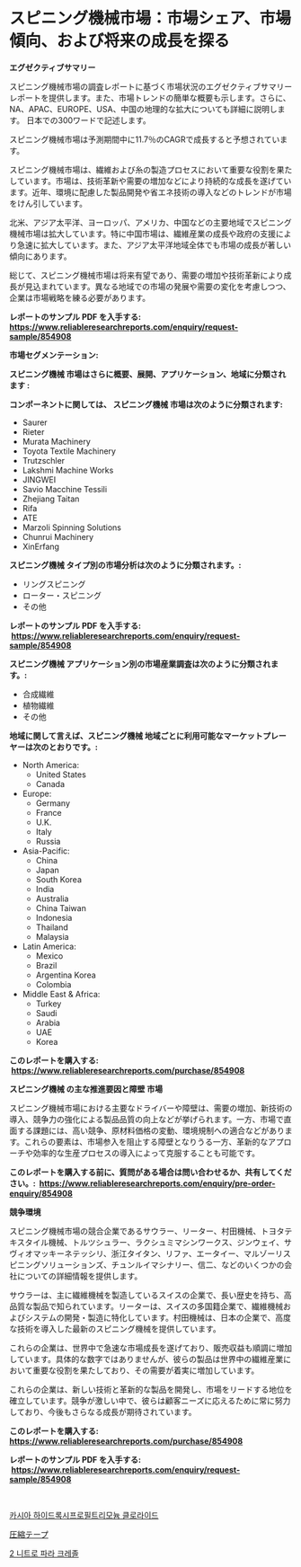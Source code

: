 <p><h1>スピニング機械市場：市場シェア、市場傾向、および将来の成長を探る</h1></p><p><strong>エグゼクティブサマリー</strong></p>
<p><p>スピニング機械市場の調査レポートに基づく市場状況のエグゼクティブサマリーレポートを提供します。また、市場トレンドの簡単な概要も示します。さらに、NA、APAC、EUROPE、USA、中国の地理的な拡大についても詳細に説明します。 日本での300ワードで記述します。</p><p>スピニング機械市場は予測期間中に11.7％のCAGRで成長すると予想されています。</p><p>スピニング機械市場は、繊維および糸の製造プロセスにおいて重要な役割を果たしています。市場は、技術革新や需要の増加などにより持続的な成長を遂げています。近年、環境に配慮した製品開発や省エネ技術の導入などのトレンドが市場をけん引しています。</p><p>北米、アジア太平洋、ヨーロッパ、アメリカ、中国などの主要地域でスピニング機械市場は拡大しています。特に中国市場は、繊維産業の成長や政府の支援により急速に拡大しています。また、アジア太平洋地域全体でも市場の成長が著しい傾向にあります。</p><p>総じて、スピニング機械市場は将来有望であり、需要の増加や技術革新により成長が見込まれています。異なる地域での市場の発展や需要の変化を考慮しつつ、企業は市場戦略を練る必要があります。</p></p>
<p><strong>レポートのサンプル PDF を入手する: <a href="https://www.reliableresearchreports.com/enquiry/request-sample/854908">https://www.reliableresearchreports.com/enquiry/request-sample/854908</a></strong></p>
<p><strong>市場セグメンテーション:</strong></p>
<p><strong> スピニング機械 市場はさらに概要、展開、アプリケーション、地域に分類されます :</strong></p>
<p><strong>コンポーネントに関しては、 スピニング機械 市場は次のように分類されます: &nbsp;</strong></p>
<p><ul><li>Saurer</li><li>Rieter</li><li>Murata Machinery</li><li>Toyota Textile Machinery</li><li>Trutzschler</li><li>Lakshmi Machine Works</li><li>JINGWEI</li><li>Savio Macchine Tessili</li><li>Zhejiang Taitan</li><li>Rifa</li><li>ATE</li><li>Marzoli Spinning Solutions</li><li>Chunrui Machinery</li><li>XinErfang</li></ul></p>
<p><strong> スピニング機械 タイプ別の市場分析は次のように分類されます。:</strong></p>
<p><ul><li>リングスピニング</li><li>ローター・スピニング</li><li>その他</li></ul></p>
<p><strong>レポートのサンプル PDF を入手する: &nbsp;<a href="https://www.reliableresearchreports.com/enquiry/request-sample/854908">https://www.reliableresearchreports.com/enquiry/request-sample/854908</a></strong></p>
<p><strong> スピニング機械 アプリケーション別の市場産業調査は次のように分類されます。:</strong></p>
<p><ul><li>合成繊維</li><li>植物繊維</li><li>その他</li></ul></p>
<p><strong>地域に関して言えば、スピニング機械 地域ごとに利用可能なマーケットプレーヤーは次のとおりです。:</strong></p>
<p><ul>
    <li>
        North America:
        <ul>
            <li>United States</li>
            <li>Canada</li>
        </ul>
    </li>
    <li>
        Europe:
        <ul>
            <li>Germany</li>
            <li>France</li>
            <li>U.K.</li>
            <li>Italy</li>
            <li>Russia</li>
        </ul>
    </li>
    <li>
        Asia-Pacific:
        <ul>
            <li>China</li>
            <li>Japan</li>
            <li>South Korea</li>
            <li>India</li>
            <li>Australia</li>
            <li>China Taiwan</li>
            <li>Indonesia</li>
            <li>Thailand</li>
            <li>Malaysia</li>
        </ul>
    </li>
    <li>
        Latin America:
        <ul>
            <li>Mexico</li>
            <li>Brazil</li>
            <li>Argentina Korea</li>
            <li>Colombia</li>
        </ul>
    </li>
    <li>
        Middle East & Africa:
        <ul>
            <li>Turkey</li>
            <li>Saudi</li>
            <li>Arabia</li>
            <li>UAE</li>
            <li>Korea</li>
        </ul>
    </li>
    </ul></p>
<p><strong>このレポートを購入する: &nbsp;<a href="https://www.reliableresearchreports.com/purchase/854908">https://www.reliableresearchreports.com/purchase/854908</a></strong></p>
<p><strong>スピニング機械 の主な推進要因と障壁 市場</strong></p>
<p><p>スピニング機械市場における主要なドライバーや障壁は、需要の増加、新技術の導入、競争力の強化による製品品質の向上などが挙げられます。一方、市場で直面する課題には、高い競争、原材料価格の変動、環境規制への適合などがあります。これらの要素は、市場参入を阻止する障壁となりうる一方、革新的なアプローチや効率的な生産プロセスの導入によって克服することも可能です。</p></p>
<p><strong>このレポートを購入する前に、質問がある場合は問い合わせるか、共有してください。:&nbsp; <a href="https://www.reliableresearchreports.com/enquiry/pre-order-enquiry/854908">https://www.reliableresearchreports.com/enquiry/pre-order-enquiry/854908</a></strong></p>
<p><strong>競争環境</strong></p>
<p><p>スピニング機械市場の競合企業であるサウラー、リーター、村田機械、トヨタテキスタイル機械、トルツシュラー、ラクシュミマシンワークス、ジンウェイ、サヴィオマッキーネテッシリ、浙江タイタン、リファ、エータイー、マルゾーリスピニングソリューションズ、チュンルイマシナリー、信二、などのいくつかの会社についての詳細情報を提供します。</p><p>サウラーは、主に繊維機械を製造しているスイスの企業で、長い歴史を持ち、高品質な製品で知られています。リーターは、スイスの多国籍企業で、繊維機械およびシステムの開発・製造に特化しています。村田機械は、日本の企業で、高度な技術を導入した最新のスピニング機械を提供しています。</p><p>これらの企業は、世界中で急速な市場成長を遂げており、販売収益も順調に増加しています。具体的な数字ではありませんが、彼らの製品は世界中の繊維産業において重要な役割を果たしており、その需要が着実に増加しています。</p><p>これらの企業は、新しい技術と革新的な製品を開発し、市場をリードする地位を確立しています。競争が激しい中で、彼らは顧客ニーズに応えるために常に努力しており、今後もさらなる成長が期待されています。</p></p>
<p><strong>このレポートを購入する: &nbsp; <a href="https://www.reliableresearchreports.com/purchase/854908">https://www.reliableresearchreports.com/purchase/854908</a></strong></p>
<p><strong>レポートのサンプル PDF を入手する: &nbsp;<a href="https://www.reliableresearchreports.com/enquiry/request-sample/854908">https://www.reliableresearchreports.com/enquiry/request-sample/854908</a></strong><strong></strong></p>
<p>&nbsp;</p>
<p><p><a href="https://medium.com/@codinchelcea2022/2024%EB%85%84%EB%B6%80%ED%84%B0-2031%EB%85%84%EA%B9%8C%EC%A7%80%EC%9D%98-%EC%B9%B4%EC%8B%9C%EC%95%84-%ED%95%98%EC%9D%B4%EB%93%9C%EB%A1%9D%EC%8B%9C%ED%94%84%EB%A1%9C%ED%95%84%ED%8A%B8%EB%A6%AC%EB%AA%A8%EB%8A%84-%EC%97%BC%EC%8B%9C%EC%9E%A5-%EB%B6%84%EC%84%9D-%EB%B0%8F-%ED%81%AC%EA%B8%B0-%EC%98%88%EC%B8%A1-1e1217002472">카시아 하이드록시프로필트리모늄 클로라이드</a></p><p><a href="https://medium.com/@jonathanailey6577467/%E5%9C%A7%E7%B8%AE%E3%83%86%E3%83%BC%E3%83%97%E5%B8%82%E5%A0%B4%E3%81%AE%E3%82%B7%E3%82%A7%E3%82%A2%E3%81%AE%E9%80%B2%E5%8C%96%E3%81%A8%E5%B8%82%E5%A0%B4%E6%88%90%E9%95%B7%E3%83%88%E3%83%AC%E3%83%B3%E3%83%89-2024%E5%B9%B4-2031%E5%B9%B4-bb5347f9f26f">圧縮テープ</a></p><p><a href="https://medium.com/@kenyonjohns/%EB%8B%A4%EC%9D%8C-%EB%AC%B8%EC%9E%A5%EC%9D%84-%ED%95%9C%EA%B5%AD%EC%96%B4%EB%A1%9C-%EB%B2%88%EC%97%AD%ED%95%98%EC%8B%AD%EC%8B%9C%EC%98%A4-2-nitro-para-cresol-%EC%8B%9C%EC%9E%A5-%ED%86%B5%EC%B0%B0-%EC%8B%9C%EC%9E%A5-%EB%8F%99%ED%96%A5-%EC%84%B1%EC%9E%A5-2024%EB%85%84%EB%B6%80%ED%84%B0-2031%EB%85%84%EA%B9%8C%EC%A7%80-%EC%98%88%EC%B8%A1-79bc047d1d62">2 니트로 파라 크레졸</a></p></p>